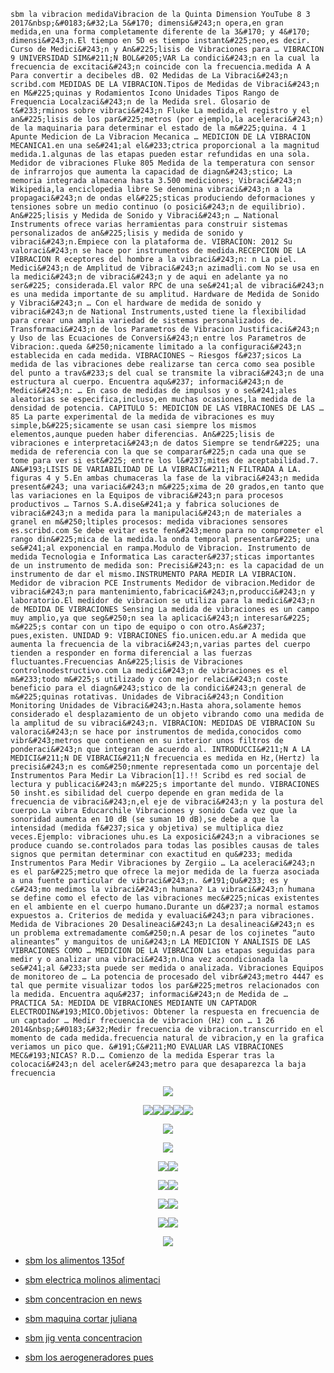 
```
sbm la vibracion medidaVibracion de la Quinta Dimension YouTube 8 3 2017&nbsp;&#0183;&#32;La 5&#170; dimensi&#243;n opera,en gran medida,en una forma completamente diferente de la 3&#170; y 4&#170; dimensi&#243;n.El tiempo en 5D es tiempo instant&#225;neo,es decir. Curso de Medici&#243;n y An&#225;lisis de Vibraciones para … VIBRACION 9 UNIVERSIDAD SIM&#211;N BOL&#205;VAR La condici&#243;n en la cual la frecuencia de excitaci&#243;n coincide con la frecuencia.medida A A Para convertir a decibeles dB. 02 Medidas de La Vibraci&#243;n scribd.com MEDIDAS DE LA VIBRACION.Tipos de Medidas de Vibraci&#243;n en M&#225;quinas y Rodamientos Icono Unidades Tipos Rango de Frequencia Localzaci&#243;n de la Medida srel. Glosario de t&#233;rminos sobre vibraci&#243;n Fluke La medida,el registro y el an&#225;lisis de los par&#225;metros (por ejemplo,la aceleraci&#243;n) de la maquinaria para determinar el estado de la m&#225;quina. 4 1 Apunte Medicion de La Vibracion Mecanica … MEDICION DE LA VIBRACION MECANICA1.en una se&#241;al el&#233;ctrica proporcional a la magnitud medida.1.algunas de las etapas pueden estar refundidas en una sola. Medidor de vibraciones Fluke 805 Medida de la temperatura con sensor de infrarrojos que aumenta la capacidad de diagn&#243;stico; La memoria integrada almacena hasta 3.500 mediciones; Vibraci&#243;n Wikipedia,la enciclopedia libre Se denomina vibraci&#243;n a la propagaci&#243;n de ondas el&#225;sticas produciendo deformaciones y tensiones sobre un medio continuo (o posici&#243;n de equilibrio). An&#225;lisis y Medida de Sonido y Vibraci&#243;n … National Instruments ofrece varias herramientas para construir sistemas personalizados de an&#225;lisis y medida de sonido y vibraci&#243;n.Empiece con la plataforma de. VIBRACION: 2012 Su valoraci&#243;n se hace por instrumentos de medida.RECEPCION DE LA VIBRACION R eceptores del hombre a la vibraci&#243;n: n La piel. Medici&#243;n de Amplitud de Vibraci&#243;n azimadli.com No se usa en la medici&#243;n de vibraci&#243;n y de aqui en adelante ya no ser&#225; considerada.El valor RPC de una se&#241;al de vibraci&#243;n es una medida importante de su amplitud. Hardware de Medida de Sonido y Vibraci&#243;n … Con el hardware de medida de sonido y vibraci&#243;n de National Instruments,usted tiene la flexibilidad para crear una amplia variedad de sistemas personalizados de. Transformaci&#243;n de los Parametros de Vibracion Justificaci&#243;n y Uso de las Ecuaciones de Conversi&#243;n entre los Parametros de Vibracion:.queda &#250;nicamente limitado a la configuraci&#243;n establecida en cada medida. VIBRACIONES ~ Riesgos f&#237;sicos La medida de las vibraciones debe realizarse tan cerca como sea posible del punto a trav&#233;s del cual se transmite la vibraci&#243;n de una estructura al cuerpo. Encuentra aqu&#237; informaci&#243;n de Medici&#243;n: … En caso de medidas de impulsos y o se&#241;ales aleatorias se especifica,incluso,en muchas ocasiones,la medida de la densidad de potencia. CAPITULO 5: MEDICION DE LAS VIBRACIONES DE LAS … 85 La parte experimental de la medida de vibraciones es muy simple,b&#225;sicamente se usan casi siempre los mismos elementos,aunque pueden haber diferencias. An&#225;lisis de vibraciones e interpretaci&#243;n de datos Siempre se tendr&#225; una medida de referencia con la que se comparar&#225;n cada una que se tome para ver si est&#225; entre los l&#237;mites de aceptabilidad.7. AN&#193;LISIS DE VARIABILIDAD DE LA VIBRACI&#211;N FILTRADA A LA. figuras 4 y 5.En ambas chumaceras la fase de la vibraci&#243;n medida present&#243; una variaci&#243;n m&#225;xima de 20 grados,en tanto que las variaciones en la Equipos de vibraci&#243;n para procesos productivos … Tarnos S.A.dise&#241;a y fabrica soluciones de vibraci&#243;n a medida para la manipulaci&#243;n de materiales a granel en m&#250;ltiples procesos: medida vibraciones sensores es.scribd.com Se debe evitar este fen&#243;meno para no comprometer el rango din&#225;mica de la medida.la onda temporal presentar&#225; una se&#241;al exponencial en rampa.Modulo de Vibracion. Instrumento de medida Tecnologia e Informatica Las caracter&#237;sticas importantes de un instrumento de medida son: Precisi&#243;n: es la capacidad de un instrumento de dar el mismo.INSTRUMENTO PARA MEDIR LA VIBRACION. Medidor de vibracion PCE Instruments Medidor de vibracion.Medidor de vibraci&#243;n para mantenimiento,fabricaci&#243;n,producci&#243;n y laboratorio.El medidor de vibracion se utiliza para la medici&#243;n de MEDIDA DE VIBRACIONES Sensing La medida de vibraciones es un campo muy amplio,ya que seg&#250;n sea la aplicaci&#243;n interesar&#225; m&#225;s contar con un tipo de equipo o con otro.As&#237; pues,existen. UNIDAD 9: VIBRACIONES fio.unicen.edu.ar A medida que aumenta la frecuencia de la vibraci&#243;n,varias partes del cuerpo tienden a responder en forma diferencial a las fuerzas fluctuantes.Frecuencias An&#225;lisis de Vibraciones controlnodestructivo.com La medici&#243;n de vibraciones es el m&#233;todo m&#225;s utilizado y con mejor relaci&#243;n coste beneficio para el diagn&#243;stico de la condici&#243;n general de m&#225;quinas rotativas. Unidades de Vibraci&#243;n Condition Monitoring Unidades de Vibraci&#243;n.Hasta ahora,solamente hemos considerado el desplazamiento de un objeto vibrando como una medida de la amplitud de su vibraci&#243;n. VIBRACION: MEDIDAS DE VIBRACION Su valoraci&#243;n se hace por instrumentos de medida,conocidos como vibr&#243;metros que contienen en su interior unos filtros de ponderaci&#243;n que integran de acuerdo al. INTRODUCCI&#211;N A LA MEDICI&#211;N DE VIBRACI&#211;N frecuencia es medida en Hz,(Hertz) la precisi&#243;n es com&#250;nmente representada como un porcentaje del Instrumentos Para Medir La Vibracion[1].!! Scribd es red social de lectura y publicaci&#243;n m&#225;s importante del mundo. VIBRACIONES 50 insht.es sibilidad del cuerpo depende en gran medida de la frecuencia de vibraci&#243;n,el eje de vibraci&#243;n y la postura del cuerpo.La vibra Educarchile Vibraciones y sonido Cada vez que la sonoridad aumenta en 10 dB (se suman 10 dB),se debe a que la intensidad (medida f&#237;sica y objetiva) se multiplica diez veces.Ejemplo: vibraciones uhu.es La exposici&#243;n a vibraciones se produce cuando se.controlados para todas las posibles causas de tales signos que permitan determinar con exactitud en qu&#233; medida Instrumentos Para Medir Vibraciones by Zergiio … La aceleraci&#243;n es el par&#225;metro que ofrece la mejor medida de la fuerza asociada a una fuente particular de vibraci&#243;n. &#191;Qu&#233; es y c&#243;mo medimos la vibraci&#243;n humana? La vibraci&#243;n humana se define como el efecto de las vibraciones mec&#225;nicas existentes en el ambiente en el cuerpo humano.Durante un d&#237;a normal estamos expuestos a. Criterios de medida y evaluaci&#243;n para vibraciones. Medida de Vibraciones 20 Desalineaci&#243;n La desalineaci&#243;n es un problema extremadamente com&#250;n.A pesar de los cojinetes “auto alineantes” y manguitos de uni&#243;n LA MEDICION Y ANALISIS DE LAS VIBRACIONES COMO … MEDICION DE LA VIBRACION Las etapas seguidas para medir y o analizar una vibraci&#243;n.Una vez acondicionada la se&#241;al &#233;sta puede ser medida o analizada. Vibraciones Equipos de monitoreo de … La potencia de procesado del vibr&#243;metro 4447 es tal que permite visualizar todos los par&#225;metros relacionados con la medida. Encuentra aqu&#237; informaci&#243;n de Medida de … PRACTICA 5A: MEDIDA DE VIBRACIONES MEDIANTE UN CAPTADOR ELECTRODIN&#193;MICO.Objetivos: Obtener la respuesta en frecuencia de un captador … Medir frecuencia de vibracion (Hz) con … 1 26 2014&nbsp;&#0183;&#32;Medir frecuencia de vibracion.transcurrido en el momento de cada medida.frecuencia natural de vibracion,y en la grafica veriamos un pico que. &#191;C&#211;MO EVALUAR LAS VIBRACIONES MEC&#193;NICAS? R.D.… Comienzo de la medida Esperar tras la colocaci&#243;n del aceler&#243;metro para que desaparezca la baja frecuencia 
```

<div align="center">

<a href="https://es-crusher.shibang-china.com/github&k=sbm+la+vibracion+medida"><img src="https://static.shibang-china.com/es/crusher/logo.jpg"></a>

<a href="https://es-crusher.shibang-china.com/github&k=sbm+la+vibracion+medida"><img src="https://static.shibang-china.com/es/crusher/index.jpg"></a><a href="https://es-crusher.shibang-china.com/material.htmlgithub&k=sbm+la+vibracion+medida"><img src="https://static.shibang-china.com/es/crusher/material.jpg"></a><a href="https://es-crusher.shibang-china.com/application.htmlgithub&k=sbm+la+vibracion+medida"><img src="https://static.shibang-china.com/es/crusher/application.jpg"></a><a href="https://es-crusher.shibang-china.com/aboutus.htmlgithub&k=sbm+la+vibracion+medida"><img src="https://static.shibang-china.com/es/crusher/aboutus.jpg"></a><a href="https://es-crusher.shibang-china.com/contact.htmlgithub&k=sbm+la+vibracion+medida"><img src="https://static.shibang-china.com/es/crusher/contact.jpg"></a>

<a href="https://es-crusher.shibang-china.com/github&k=sbm+la+vibracion+medida"><img src="https://static.shibang-china.com/es/crusher/banner.jpg"></a>

<a href="https://swt.shibang-china.com/github&k=sbm+la+vibracion+medida"><img src="https://static.shibang-china.com/es/crusher/text.jpg"></a>

<a href="https://swt.shibang-china.com/github&k=sbm+la+vibracion+medida"><img src="https://static.shibang-china.com/es/crusher/chat.jpg"></a><a href="https://es-crusher.shibang-china.com/contact.htmlgithub&k=sbm+la+vibracion+medida"><img src="https://static.shibang-china.com/es/crusher/message.jpg"></a>

<a href="https://es-crusher.shibang-china.com/products/pe.htmlgithub&k=sbm+la+vibracion+medida"><img src="https://static.shibang-china.com/es/crusher/pe.jpg"></a><a href="https://es-crusher.shibang-china.com/products/pf.htmlgithub&k=sbm+la+vibracion+medida"><img src="https://static.shibang-china.com/es/crusher/pf.jpg"></a>

<a href="https://es-crusher.shibang-china.com/products/hpt.htmlgithub&k=sbm+la+vibracion+medida"><img src="https://static.shibang-china.com/es/crusher/hpt.jpg"></a><a href="https://es-crusher.shibang-china.com/products/vsi.htmlgithub&k=sbm+la+vibracion+medida"><img src="https://static.shibang-china.com/es/crusher/vsi.jpg"></a>

<a href="https://es-crusher.shibang-china.com/products/klv.htmlgithub&k=sbm+la+vibracion+medida"><img src="https://static.shibang-china.com/es/crusher/klv.jpg"></a><a href="https://es-crusher.shibang-china.com/products/portable.htmlgithub&k=sbm+la+vibracion+medida"><img src="https://static.shibang-china.com/es/crusher/portable.jpg"></a>

<a href="https://swt.shibang-china.com/github&k=sbm+la+vibracion+medida"><img src="https://static.shibang-china.com/es/crusher/case.jpg"></a>

</div>


* [sbm los alimentos 135of](sbm%20los%20alimentos%20135of.md)

* [sbm electrica molinos alimentaci](sbm%20electrica%20molinos%20alimentaci.md)

* [sbm concentracion en news](sbm%20concentracion%20en%20news.md)

* [sbm maquina cortar juliana](sbm%20maquina%20cortar%20juliana.md)

* [sbm jig venta concentracion](sbm%20jig%20venta%20concentracion.md)

* [sbm los aerogeneradores pues](sbm%20los%20aerogeneradores%20pues.md)